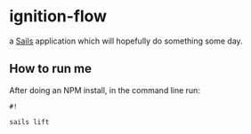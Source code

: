 # ignition-flow #

a [Sails](http://sailsjs.org) application which will hopefully do something some day.

## How to run me ##

After doing an NPM install, in the command line run:
```
#!

sails lift
```
